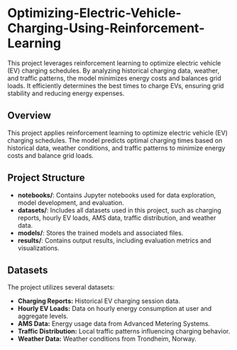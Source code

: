 # Optimizing-Electric-Vehicle-Charging-Using-Reinforcement-Learning
This project leverages reinforcement learning to optimize electric vehicle (EV) charging schedules. By analyzing historical charging data, weather, and traffic patterns, the model minimizes energy costs and balances grid loads. It efficiently determines the best times to charge EVs, ensuring grid stability and reducing energy expenses.

## Overview
This project applies reinforcement learning to optimize electric vehicle (EV) charging schedules. The model predicts optimal charging times based on historical data, weather conditions, and traffic patterns to minimize energy costs and balance grid loads.

## Project Structure
- **notebooks/**: Contains Jupyter notebooks used for data exploration, model development, and evaluation.
- **datasets/**: Includes all datasets used in this project, such as charging reports, hourly EV loads, AMS data, traffic distribution, and weather data.
- **models/**: Stores the trained models and associated files.
- **results/**: Contains output results, including evaluation metrics and visualizations.

## Datasets
The project utilizes several datasets:
- **Charging Reports:** Historical EV charging session data.
- **Hourly EV Loads:** Data on hourly energy consumption at user and aggregate levels.
- **AMS Data:** Energy usage data from Advanced Metering Systems.
- **Traffic Distribution:** Local traffic patterns influencing charging behavior.
- **Weather Data:** Weather conditions from Trondheim, Norway.


